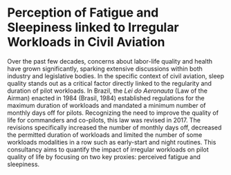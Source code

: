 # Perception of Fatigue and Sleepiness linked to Irregular Workloads in Civil Aviation

Over the past few decades, concerns about labor-life quality and health have grown significantly, sparking extensive discussions within both industry and legislative bodies. In the specific context of civil aviation, sleep quality stands out as a critical factor directly linked to the regularity and duration of pilot workloads. In Brazil, the *Lei do Aeronauta* (Law of the Airman) enacted in 1984 (Brasil, 1984) established regulations for the maximum duration of workloads and mandated a minimum number of monthly days off for pilots. Recognizing the need to improve the quality of life for commanders and co-pilots, this law was revised in 2017. The revisions specifically increased the number of monthly days off, decreased the permitted duration of workloads and limited the number of some workloads modalities in a row such as early-start and night routines. This consultancy aims to quantify the impact of irregular workloads on pilot quality of life by focusing on two key proxies: perceived fatigue and sleepiness.

